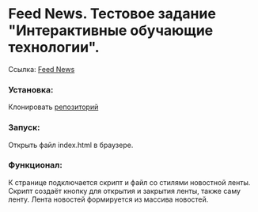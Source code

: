 # Feed News. Тестовое задание "Интерактивные обучающие технологии".

Ссылка: [Feed News](https://InInferno.github.io/feed-news/ "Feed News")
### Установка:

Клонировать [репозиторий](https://github.com/InInferno/feed-news.git)

### Запуск:

Открыть файл index.html в браузере.

### Функционал:

К странице подключается скрипт и файл со стилями новостной ленты. 
Скрипт создаёт кнопку для открытия и закрытия ленты, также саму ленту.
Лента новостей формируется из массива новостей.
